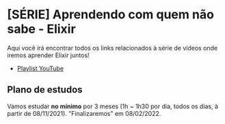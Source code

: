 # [SÉRIE] Aprendendo com quem não sabe - Elixir

Aqui você irá encontrar todos os links relacionados à série de vídeos onde iremos aprender Elixir juntos!

- [Playlist YouTube](https://www.youtube.com/playlist?list=PLr4c053wuXU-YY4GmqUM3y_uauspsmO0O)

## Plano de estudos

Vamos estudar **no mínimo** por 3 meses (1h ~ 1h30 por dia, todos os dias, à partir de 08/11/2021).
"Finalizaremos" em 08/02/2022.
